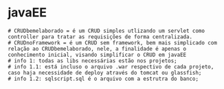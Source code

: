# javaEE


    # CRUDbemelaborado = é um CRUD simples utlizando um servlet como controller para tratar as requisições de forma centralizada. 
    # CRUDnoFramework = é um CRUD sem framework, bem mais simplicado com relação ao CRUDbemelaborado, nele, a finalidade é apenas o conhecimento inicial, visando simplificar o CRUD em javaEE	 	
    # info 1: todas as libs necessárias estão nos projetos; 
    # info 1.1: está incluso o arquivo .war respectivo de cada projeto, caso haja necessidade de deploy através do tomcat ou glassfish;
    # info 1.2: sqlscript.sql é o arquivo com a estrutra do banco;
